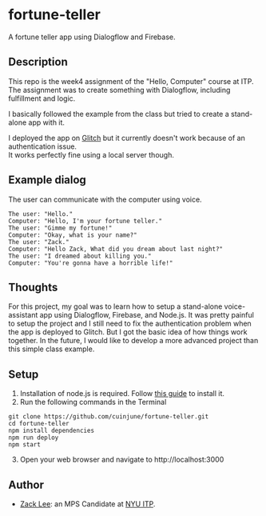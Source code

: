 # fortune-teller
A fortune teller app using Dialogflow and Firebase.

## Description

This repo is the week4 assignment of the "Hello, Computer" course at ITP.
The assignment was to create something with Dialogflow, including fulfillment and logic.

I basically followed the example from the class but tried to create a stand-alone app with it.

I deployed the app on [Glitch](https://cuinjune-fortune-teller-app.glitch.me/) but it currently doesn't work because of an authentication issue.  
It works perfectly fine using a local server though.

## Example dialog
The user can communicate with the computer using voice.

```
The user: "Hello."
Computer: "Hello, I'm your fortune teller."
The user: "Gimme my fortune!"
Computer: "Okay, what is your name?"
The user: "Zack."
Computer: "Hello Zack, What did you dream about last night?"
The user: "I dreamed about killing you."
Computer: "You're gonna have a horrible life!"
```

## Thoughts

For this project, my goal was to learn how to setup a stand-alone voice-assistant app using Dialogflow, Firebase, and Node.js.
It was pretty painful to setup the project and I still need to fix the authentication problem when the app is deployed to Glitch. 
But I got the basic idea of how things work together.
In the future, I would like to develop a more advanced project than this simple class example.

## Setup

1. Installation of node.js is required. Follow [this guide](https://github.com/itp-dwd/2020-spring/blob/master/guides/installing-nodejs.md) to install it.
2. Run the following commands in the Terminal
```
git clone https://github.com/cuinjune/fortune-teller.git
cd fortune-teller
npm install dependencies
npm run deploy
npm start
```
3. Open your web browser and navigate to http://localhost:3000

## Author
* [Zack Lee](https://www.cuinjune.com/about): an MPS Candidate at [NYU ITP](https://itp.nyu.edu).
